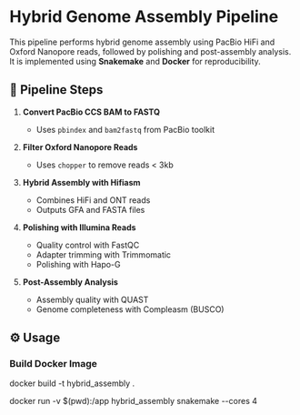 # Hybrid Genome Assembly Pipeline

This pipeline performs hybrid genome assembly using PacBio HiFi and Oxford Nanopore reads, followed by polishing and post-assembly analysis. It is implemented using **Snakemake** and **Docker** for reproducibility.

## 🧬 Pipeline Steps

1. **Convert PacBio CCS BAM to FASTQ**
   - Uses `pbindex` and `bam2fastq` from PacBio toolkit

2. **Filter Oxford Nanopore Reads**
   - Uses `chopper` to remove reads < 3kb

3. **Hybrid Assembly with Hifiasm**
   - Combines HiFi and ONT reads
   - Outputs GFA and FASTA files

4. **Polishing with Illumina Reads**
   - Quality control with FastQC
   - Adapter trimming with Trimmomatic
   - Polishing with Hapo-G

5. **Post-Assembly Analysis**
   - Assembly quality with QUAST
   - Genome completeness with Compleasm (BUSCO)

## ⚙️ Usage

### Build Docker Image


docker build -t hybrid_assembly .

docker run -v $(pwd):/app hybrid_assembly snakemake --cores 4
